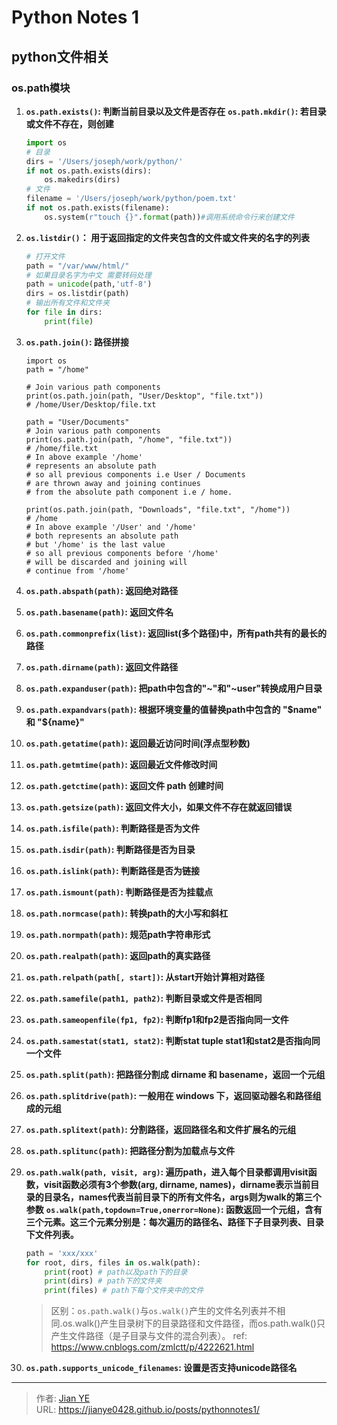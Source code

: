 # Python Notes 1



## python文件相关

### os.path模块

1. **```os.path.exists()```: 判断当前目录以及文件是否存在**
   **```os.path.mkdir()```:  若目录或文件不存在，则创建**
    ```python
    import os
    # 目录
    dirs = '/Users/joseph/work/python/'
    if not os.path.exists(dirs):
        os.makedirs(dirs)
    # 文件
    filename = '/Users/joseph/work/python/poem.txt'
    if not os.path.exists(filename):
        os.system(r"touch {}".format(path))#调用系统命令行来创建文件
   ```
2. **```os.listdir()```： 用于返回指定的文件夹包含的文件或文件夹的名字的列表**
    ```python
    # 打开文件
    path = "/var/www/html/"
    # 如果目录名字为中文 需要转码处理
    path = unicode(path,'utf-8')
    dirs = os.listdir(path)
    # 输出所有文件和文件夹
    for file in dirs:
        print(file)
    ```

3. **```os.path.join()```: 路径拼接**
    ```shell
    import os
    path = "/home"

    # Join various path components
    print(os.path.join(path, "User/Desktop", "file.txt"))
    # /home/User/Desktop/file.txt

    path = "User/Documents"
    # Join various path components
    print(os.path.join(path, "/home", "file.txt"))
    # /home/file.txt
    # In above example '/home'
    # represents an absolute path
    # so all previous components i.e User / Documents
    # are thrown away and joining continues
    # from the absolute path component i.e / home.

    print(os.path.join(path, "Downloads", "file.txt", "/home"))
    # /home
    # In above example '/User' and '/home'
    # both represents an absolute path
    # but '/home' is the last value
    # so all previous components before '/home'
    # will be discarded and joining will
    # continue from '/home'
    ```
4. **```os.path.abspath(path)```: 返回绝对路径**
5. **```os.path.basename(path)```: 返回文件名**
6. **```os.path.commonprefix(list)```: 返回list(多个路径)中，所有path共有的最长的路径**
7. **```os.path.dirname(path)```: 返回文件路径**

8. **```os.path.expanduser(path)```: 把path中包含的"~"和"~user"转换成用户目录**
9. **```os.path.expandvars(path)```: 根据环境变量的值替换path中包含的 "$name" 和 "${name}"**
10. **```os.path.getatime(path)```: 返回最近访问时间(浮点型秒数)**

11. **```os.path.getmtime(path)```: 返回最近文件修改时间**
12. **```os.path.getctime(path)```: 返回文件 path 创建时间**
13. **```os.path.getsize(path)```: 返回文件大小，如果文件不存在就返回错误**

14. **```os.path.isfile(path)```: 判断路径是否为文件**
15. **```os.path.isdir(path)```: 判断路径是否为目录**
16. **```os.path.islink(path)```: 判断路径是否为链接**
17. **```os.path.ismount(path)```: 判断路径是否为挂载点**
18. **```os.path.normcase(path)```: 转换path的大小写和斜杠**
19. **```os.path.normpath(path)```: 规范path字符串形式**
20. **```os.path.realpath(path)```: 返回path的真实路径**
21. **```os.path.relpath(path[, start])```: 从start开始计算相对路径**
22. **```os.path.samefile(path1, path2)```: 判断目录或文件是否相同**
23. **```os.path.sameopenfile(fp1, fp2)```: 判断fp1和fp2是否指向同一文件**
24. **```os.path.samestat(stat1, stat2)```: 判断stat tuple stat1和stat2是否指向同一个文件**
25. **```os.path.split(path)```: 把路径分割成 dirname 和 basename，返回一个元组**
26. **```os.path.splitdrive(path)```: 一般用在 windows 下，返回驱动器名和路径组成的元组**
27. **```os.path.splitext(path)```: 分割路径，返回路径名和文件扩展名的元组**
28. **```os.path.splitunc(path)```: 把路径分割为加载点与文件**
29. **```os.path.walk(path, visit, arg)```: 遍历path，进入每个目录都调用visit函数，visit函数必须有3个参数(arg, dirname, names)，dirname表示当前目录的目录名，names代表当前目录下的所有文件名，args则为walk的第三个参数**
    **```os.walk(path,topdown=True,onerror=None)```: 函数返回一个元组，含有三个元素。这三个元素分别是：每次遍历的路径名、路径下子目录列表、目录下文件列表。**
    ```python
    path = 'xxx/xxx'
    for root, dirs, files in os.walk(path):
        print(root) # path以及path下的目录
        print(dirs) # path下的文件夹
        print(files) # path下每个文件夹中的文件
    ```
    > 区别：```os.path.walk()```与```os.walk()```产生的文件名列表并不相同.os.walk()产生目录树下的目录路径和文件路径，而os.path.walk()只产生文件路径（是子目录与文件的混合列表）。
    > ref: https://www.cnblogs.com/zmlctt/p/4222621.html
30. **```os.path.supports_unicode_filenames```: 设置是否支持unicode路径名**


---

> 作者: [Jian YE](https://github.com/jianye0428)  
> URL: https://jianye0428.github.io/posts/pythonnotes1/  

